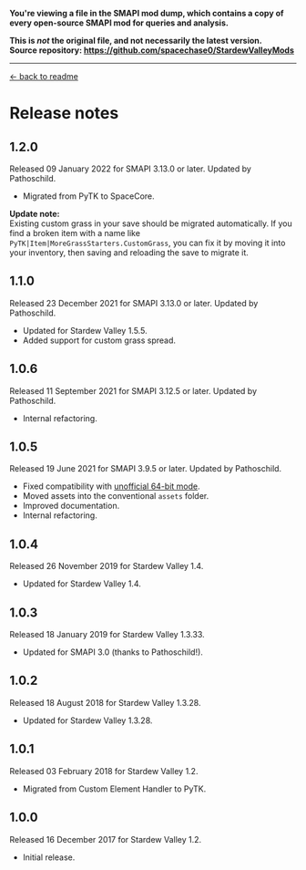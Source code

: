 **You're viewing a file in the SMAPI mod dump, which contains a copy of every open-source SMAPI mod
for queries and analysis.**

**This is _not_ the original file, and not necessarily the latest version.**  
**Source repository: https://github.com/spacechase0/StardewValleyMods**

----

﻿[← back to readme](README.md)

# Release notes
## 1.2.0
Released 09 January 2022 for SMAPI 3.13.0 or later. Updated by Pathoschild.

* Migrated from PyTK to SpaceCore.

**Update note:**  
Existing custom grass in your save should be migrated automatically. If you find a broken item with
a name like `PyTK|Item|MoreGrassStarters.CustomGrass`, you can fix it by moving it into your
inventory, then saving and reloading the save to migrate it.

## 1.1.0
Released 23 December 2021 for SMAPI 3.13.0 or later. Updated by Pathoschild.

* Updated for Stardew Valley 1.5.5.
* Added support for custom grass spread.

## 1.0.6
Released 11 September 2021 for SMAPI 3.12.5 or later. Updated by Pathoschild.

* Internal refactoring.

## 1.0.5
Released 19 June 2021 for SMAPI 3.9.5 or later. Updated by Pathoschild.

* Fixed compatibility with [unofficial 64-bit mode](https://stardewvalleywiki.com/Modding:Migrate_to_64-bit_on_Windows).
* Moved assets into the conventional `assets` folder.
* Improved documentation.
* Internal refactoring.

## 1.0.4
Released 26 November 2019 for Stardew Valley 1.4.

* Updated for Stardew Valley 1.4.

## 1.0.3
Released 18 January 2019 for Stardew Valley 1.3.33.

* Updated for SMAPI 3.0 (thanks to Pathoschild!).

## 1.0.2
Released 18 August 2018 for Stardew Valley 1.3.28.

* Updated for Stardew Valley 1.3.28.

## 1.0.1
Released 03 February 2018 for Stardew Valley 1.2.

* Migrated from Custom Element Handler to PyTK.

## 1.0.0
Released 16 December 2017 for Stardew Valley 1.2.

* Initial release.
